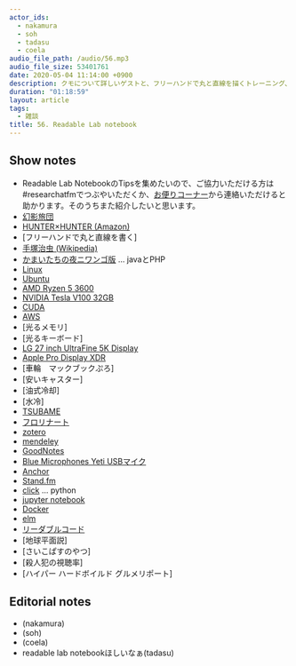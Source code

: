```yaml
---
actor_ids:
  - nakamura
  - soh
  - tadasu
  - coela
audio_file_path: /audio/56.mp3
audio_file_size: 53401761
date: 2020-05-04 11:14:00 +0900
description: クモについて詳しいゲストと、フリーハンドで丸と直線を描くトレーニング、メールで進むかまいたちの夜、自作PC、論文管理の難しさ、趣味としてのポッドキャスト、コーディング環境とデータの管理について話しました。
duration: "01:18:59"
layout: article
tags:
  - 雑談
title: 56. Readable Lab notebook
---
```


## Show notes
- Readable Lab NotebookのTipsを集めたいので、ご協力いただける方は#researchatfmでつぶやいただくか、[お便りコーナー](https://researchat.fm/form.html)から連絡いただけると助かります。そのうちまた紹介したいと思います。
- [幻影旅団](https://ja.wikipedia.org/wiki/%E5%B9%BB%E5%BD%B1%E6%97%85%E5%9B%A3)
- [HUNTER×HUNTER (Amazon)](https://www.amazon.co.jp/gp/product/B074BZ2354?tag=researchatf04-22)
- [フリーハンドで丸と直線を書く]
- [手塚治虫 (Wikipedia)](https://ja.wikipedia.org/wiki/%E6%89%8B%E5%A1%9A%E6%B2%BB%E8%99%AB)
- [かまいたちの夜ニワンゴ版](https://ja.wikipedia.org/wiki/%E3%81%8B%E3%81%BE%E3%81%84%E3%81%9F%E3%81%A1%E3%81%AE%E5%A4%9C_%E3%83%8B%E3%83%AF%E3%83%B3%E3%82%B4%E7%89%88)  ... javaとPHP
- [Linux](https://www.linux.org/)
- [Ubuntu](https://ubuntu.com/)
- [AMD Ryzen 5 3600](https://www.amazon.co.jp/A/dp/B07STGGQ18?tag=researchatf04-22)
- [NVIDIA Tesla V100 32GB](https://www.amazon.co.jp/dp/B07C5K688X?tag=researchatf04-22)
- [CUDA](https://developer.nvidia.com/cuda-downloads)
- [AWS](https://aws.amazon.com/jp/)
- [光るメモリ]
- [光るキーボード]
- [LG 27 inch UltraFine 5K Display](https://www.amazon.co.jp/dp/B07XNRFWVX?tag=researchatf04-22)
- [Apple Pro Display XDR](https://www.amazon.co.jp/dp/B082M59XZB?tag=researchatf04-22)
- [車輪　マックブックぷろ]
- [安いキャスター]
- [油式冷却]
- [水冷]
- [TSUBAME](https://www.gsic.titech.ac.jp/tsubame)
- [フロリナート](https://www.3mcompany.jp/3M/ja_JP/company-jp/all-3m-products/?N=5002385+8711017+8736409+8745514+3294803017&rt=r3)
- [zotero](https://www.zotero.org/)
- [mendeley](https://www.mendeley.com/?interaction_required=true)
- [GoodNotes](https://www.goodnotes.com/)
- [Blue Microphones Yeti USBマイク](https://www.amazon.co.jp/dp/B002VA464S?tag=researchatf04-22)
- [Anchor](https://anchor.fm/)
- [Stand.fm](https://stand.fm/)
- [click](https://click.palletsprojects.com/en/7.x/) ... python
- [jupyter notebook](https://jupyter.org/)
- [Docker](https://www.docker.com/)
- [elm](https://elm-lang.org/)
- [リーダブルコード](https://www.amazon.co.jp/dp/4873115655?tag=researchatf04-22)
- [地球平面説]
- [さいこぱすのやつ]
- [殺人犯の視聴率]
- [ハイパー ハードボイルド グルメリポート]



## Editorial notes
- (nakamura)
- (soh)
- (coela)
- readable lab notebookほしいなぁ(tadasu)
